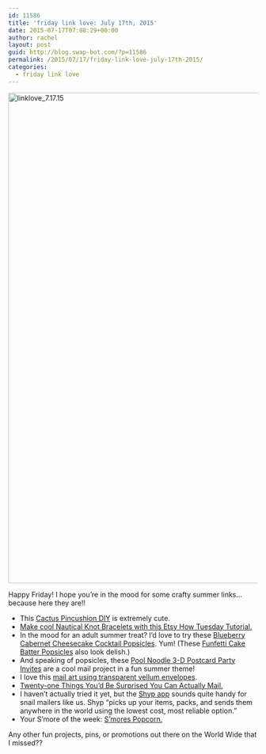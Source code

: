 ```yaml
---
id: 11586
title: 'friday link love: July 17th, 2015'
date: 2015-07-17T07:08:29+00:00
author: rachel
layout: post
guid: http://blog.swap-bot.com/?p=11586
permalink: /2015/07/17/friday-link-love-july-17th-2015/
categories:
  - friday link love
---
```

<img src="http://blog.swap-bot.com/wp-content/uploads/2015/07/linklove_7.17.15.jpg" alt="linklove_7.17.15" width="600" height="992" class="alignnone size-full wp-image-11595" />

Happy Friday! I hope you&#8217;re in the mood for some crafty summer links&#8230; because here they are!!

  * This [Cactus Pincushion DIY](http://www.abeautifulmess.com/2015/07/cactus-pincushion-diy.html) is extremely cute.
  * [Make cool Nautical Knot Bracelets with this Etsy How Tuesday Tutorial.](https://blog.etsy.com/en/2014/diy-nautical-knot-bracelets/)
  * In the mood for an adult summer treat? I&#8217;d love to try these [Blueberry Cabernet Cheesecake Cocktail Popsicles](http://www.endlesssimmer.com/2012/05/24/endless-poptails-blueberry-cabernet-cheesecake/). Yum! (These [Funfetti Cake Batter Popsicles](http://acozykitchen.com/funfetti-cake-batter-popsicles/) also look delish.)
  * And speaking of popsicles, these [Pool Noodle 3-D Postcard Party Invites](http://www.sheknows.com/living/articles/1006707/how-to-make-popsicle-postcards) are a cool mail project in a fun summer theme!
  * I love this [mail art using transparent vellum envelopes](http://lostartrevived.blogspot.com/2014/05/lets-get-transparent-with-our-letter.html).
  * [Twenty-one Things You’d Be Surprised You Can Actually Mail.](http://www.buzzfeed.com/michelleporucznik/21-things-youd-be-surprised-you-can-actuall-mu8x?sub=3122584_2699591#.doQbBeL1q)
  * I haven&#8217;t actually tried it yet, but the [Shyp app](http://www.shyp.com) sounds quite handy for snail mailers like us. Shyp &#8220;picks up your items, packs, and sends them anywhere in the world using the lowest cost, most reliable option.&#8221;
  * Your S&#8217;more of the week: [S&#8217;mores Popcorn.](http://www.iwashyoudry.com/2013/07/08/smores-popcorn/)

Any other fun projects, pins, or promotions out there on the World Wide that I missed??